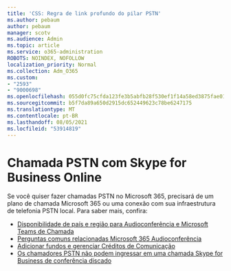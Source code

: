 ```yaml
---
title: 'CSS: Regra de link profundo do pilar PSTN'
ms.author: pebaum
author: pebaum
manager: scotv
ms.audience: Admin
ms.topic: article
ms.service: o365-administration
ROBOTS: NOINDEX, NOFOLLOW
localization_priority: Normal
ms.collection: Adm_O365
ms.custom:
- "2593"
- "9000698"
ms.openlocfilehash: 055d0fc75cfda123fe3b5abfb28f530ef1f14a58ed3875fae01fc41c50e7ca84
ms.sourcegitcommit: b5f7da89a650d2915dc652449623c78be6247175
ms.translationtype: MT
ms.contentlocale: pt-BR
ms.lasthandoff: 08/05/2021
ms.locfileid: "53914819"
---
```

# <a name="pstn-calling-with-skype-for-business-online"></a>Chamada PSTN com Skype for Business Online

Se você quiser fazer chamadas PSTN no Microsoft 365, [](https://docs.microsoft.com/microsoftteams/what-is-phone-system-in-office-365#more-about-calling-plans) precisará de um plano de chamada Microsoft 365 ou uma conexão com sua infraestrutura de telefonia PSTN local. Para saber mais, confira:

- [Disponibilidade de país e região para Audioconferência e Microsoft Teams de Chamada](https://docs.microsoft.com/microsoftteams/country-and-region-availability-for-audio-conferencing-and-calling-plans/country-and-region-availability-for-audio-conferencing-and-calling-plans)
- [Perguntas comuns relacionadas Microsoft 365 Audioconferência](https://docs.microsoft.com/microsoftteams/audio-conferencing-common-questions)
- [Adicionar fundos e gerenciar Créditos de Comunicação](https://docs.microsoft.com/microsoftteams/add-funds-and-manage-communications-credits)
- [Os chamadores PSTN não podem ingressar em uma chamada Skype for Business de conferência discado](https://docs.microsoft.com/SkypeForBusiness/troubleshoot/online-conferencing/pstn-callers-cant-join-dial-in-call)

